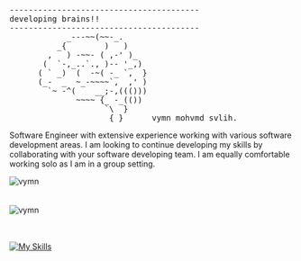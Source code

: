 <pre>
----------------------------------------
<span>developing brains!!</span>
----------------------------------------
            _---~~(~~-_.
          _{        )   )
        ,   ) -~~- ( ,-' )_
       (  `-,_..`., )-- '_,)
      ( ` _)  (  -~( -_ `,  }
      (_-  _  ~_-~~~~`,  ,' )
        `~ -^(    __;-,((()))
              ~~~~ {_ -_(())
                    `\  }
                     { }      vymn mohvmd svlih.
</pre>

Software Engineer with extensive experience working with various software development areas. I am looking to continue developing my skills by collaborating with your software developing team. I am equally comfortable working solo as I am in a group setting.
<!-- ### Check out my social medias: -->
<!--
- 💬 [<div><img align="center" src="https://github-readme-stats.vercel.app/api/top-langs/?username=vymn&layout=compact&hide=html" alt="vymn" /></div>](https://www.reddit.com/user/vymn2862)
- 🔗 [LinkedIn](https://www.linkedin.com/in/vymn/)
-->
<!-- ![zendy199x's github stats](https://github-readme-stats.vercel.app/api?username=vymn&theme=merko&show_icons=true) -->

<div><img align="center" src="https://github-readme-stats.vercel.app/api/top-langs/?username=vymn&layout=compact&hide=html?theme=midnight-purple" alt="vymn" /></div>
<br />
<br />
<div><img align="center" src="https://github-readme-stats.vercel.app/api?username=vymn&show_icons=true" alt="vymn" /></div>

<br />
<br />


[![My Skills](https://skillicons.dev/icons?i=flutter,kotlin,java,python,vue,nodejs,git,tailwindcss,dart,js,bootstrap,firebase,linux,vscode,unreal,postman,github,gitlab,pytorch,androidstudio,eclipse,netbeans)](https://skillicons.dev)

